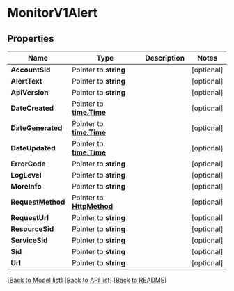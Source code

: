 # MonitorV1Alert

## Properties

Name | Type | Description | Notes
------------ | ------------- | ------------- | -------------
**AccountSid** | Pointer to **string** |  | [optional] 
**AlertText** | Pointer to **string** |  | [optional] 
**ApiVersion** | Pointer to **string** |  | [optional] 
**DateCreated** | Pointer to [**time.Time**](time.Time.md) |  | [optional] 
**DateGenerated** | Pointer to [**time.Time**](time.Time.md) |  | [optional] 
**DateUpdated** | Pointer to [**time.Time**](time.Time.md) |  | [optional] 
**ErrorCode** | Pointer to **string** |  | [optional] 
**LogLevel** | Pointer to **string** |  | [optional] 
**MoreInfo** | Pointer to **string** |  | [optional] 
**RequestMethod** | Pointer to [**HttpMethod**](http_method.md) |  | [optional] 
**RequestUrl** | Pointer to **string** |  | [optional] 
**ResourceSid** | Pointer to **string** |  | [optional] 
**ServiceSid** | Pointer to **string** |  | [optional] 
**Sid** | Pointer to **string** |  | [optional] 
**Url** | Pointer to **string** |  | [optional] 

[[Back to Model list]](../README.md#documentation-for-models) [[Back to API list]](../README.md#documentation-for-api-endpoints) [[Back to README]](../README.md)


